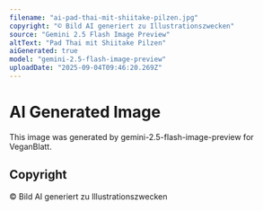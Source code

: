 ```yaml
---
filename: "ai-pad-thai-mit-shiitake-pilzen.jpg"
copyright: "© Bild AI generiert zu Illustrationszwecken"
source: "Gemini 2.5 Flash Image Preview"
altText: "Pad Thai mit Shiitake Pilzen"
aiGenerated: true
model: "gemini-2.5-flash-image-preview"
uploadDate: "2025-09-04T09:46:20.269Z"
---
```


# AI Generated Image

This image was generated by gemini-2.5-flash-image-preview for VeganBlatt.

## Copyright
© Bild AI generiert zu Illustrationszwecken
